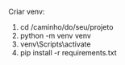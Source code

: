 Criar venv:
1. cd /caminho/do/seu/projeto
2. python -m venv venv
3. venv\Scripts\activate
4. pip install -r requirements.txt

